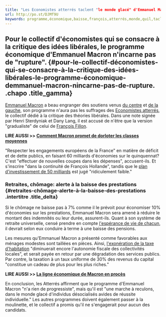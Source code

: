 ```yaml
---
title: "Les Economistes atterrés taclent "le monde glacé" d'Emmanuel Macron"
url: http://po.st/DJMf9U
keywords: programme,économique,baisse,françois,atterrés,monde,quil,taclent,collectif,glacé,demmanuel,milliards,publics,economistes,libérales,macron
---
```

Pour le collectif d\'économistes qui se consacre à la critique des idées libérales, le programme économique d\'Emmanuel Macron n\'incarne pas de \"rupture\". {#pour-le-collectif-déconomistes-qui-se-consacre-à-la-critique-des-idées-libérales-le-programme-économique-demmanuel-macron-nincarne-pas-de-rupture. .chapo .title_gamma}
-------------------------------------------------------------------------------------------------------------------------------------------------------------

[Emmanuel Macron](//www.lexpress.fr/actualite/politique/emmanuel-macron-nouveau-ministre-de-l-economie_1570648.html) a beau engranger des soutiens venus [du centre](//www.lexpress.fr/actualite/politique/elections/emmanuel-macron-et-francois-bayrou-bientot-l-alliance-pour-la-presidentielle_1881916.html) et [de la gauche](//www.lexpress.fr/actualite/politique/elections/presidentielle-le-communiste-patrick-braouezec-votera-pour-emmanuel-macron_1886611.html), son programme n\'aura pas les suffrages des [Economistes atterrés](//lexpansion.lexpress.fr/actualite-economique/les-economistes-atterres-font-leur-show_984921.html), le collectif dédié à la critique des théories libérales. Dans une note signée par Henri Sterdyniak et Dany Lang, il est accusé de n\'être que la version \"gradualiste\" de celui de [François Fillon](//www.lexpress.fr/actualite/politique/lr/francois-fillon-candidat-a-la-primaire-a-droite_1753544.html). 

**LIRE AUSSI \>\> [Comment Macron promet de dorloter les classes moyennes](//www.lexpress.fr/actualite/politique/elections/comment-macron-promet-de-dorloter-les-classes-moyennes_1885103.html)** 

\"Respecter les engagements européens de la France\" en matière de déficit et de dette publics, en faisant 60 milliards d\'économies sur le quinquennat? C\'est \"effectuer de nouvelles coupes dans les dépenses\", accusent-ils. Et s\'inscrire \"dans la continuité de François Hollande\", tandis que le [plan d\'investissement de 50 milliards](//www.lexpress.fr/actualite/politique/elections/fonctionnaires-impots-macron-devoile-un-peu-son-programme-economique_1882469.html) est jugé \"ridiculement faible.\" 

### Retraites, chômage: alerte à la baisse des prestations {#retraites-chômage-alerte-à-la-baisse-des-prestations .intertitre .title_delta}

Si le chômage ne baisse pas à 7% comme il le prévoit pour économiser 10% d\'économies sur les prestations, Emmanuel Macron sera amené à réduire le montant des indemnités ou leur durée, assurent-ils. Quant à son système de retraite universelle, censé prendre en compte [l\'espérance de vie de chacun](//www.lexpress.fr/actualite/politique/elections/retraite-universelle-macron-a-la-recherche-d-une-justice-introuvable_1884965.html), il devrait selon eux conduire à terme à une baisse des pensions. 

Les mesures qu\'Emmanuel Macron a présenté comme favorables aux ménages modestes sont taillées en pièces. Ainsi, [l\'exonération de la taxe d\'habitation](//www.lexpress.fr/actualite/politique/taxe-d-habitation-la-promesse-de-macron-inquiete-les-maires-de-france_1882952.html) \"diminuerait encore l\'autonomie fiscale des collectivités locales\", et serait payée en retour par une dégradation des services publics. Par contre, la taxation à un taux uniforme de 30% des revenus du capital \"constitue un cadeau de plus pour les plus riches.\" 

**LIRE AUSSI \>\> [La ligne économique de Macron en procès](//www.lexpress.fr/actualite/politique/la-ligne-economique-de-macron-en-proces_1802072.html)** 

En conclusion, les Atterrés affirment que le programme d\'Emmanuel Macron \"n\'a rien de progressiste\", mais qu\'il est \"une marche à reculons, dans le monde glacé d\'individus désocialisés avides de réussite individuelle.\" Les autres programmes doivent également passer à la moulinette, et le collectif a promis qu\'il ne s\'engagerait pour aucun des candidats. 
